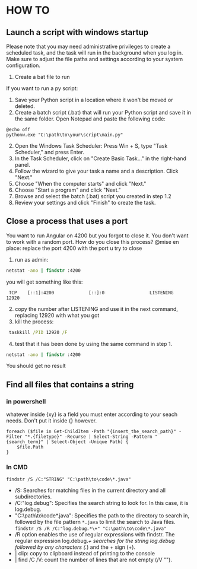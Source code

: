 # HOW TO

## Launch a script with windows startup
Please note that you may need administrative privileges to create a scheduled task, and the task will run in the background when you log in. Make sure to adjust the file paths and settings according to your system configuration.

1. Create a bat file to run

If you want to run a py script: 
1.  Save your Python script in a location where it won't be moved or deleted.
2. Create a batch script (.bat) that will run your Python script and save it in the same folder. Open Notepad and paste the following code:
```
@echo off
pythonw.exe "C:\path\to\your\script\main.py"
```
2. Open the Windows Task Scheduler:         Press Win + S, type "Task Scheduler," and press Enter.
3. In the Task Scheduler, click on "Create Basic Task..." in the right-hand panel.
4. Follow the wizard to give your task a name and a description. Click "Next."
4. Choose "When the computer starts" and click "Next."
5. Choose "Start a program" and click "Next."
6. Browse and select the batch (.bat) script you created in step 1.2
7. Review your settings and click "Finish" to create the task.



## Close a process that uses a port
You want to run Angular on 4200 but you forgot to close it. You don't want to work with a random port. How do you close this process?
@mise en place: replace the port 4200 with the port u try to close
1. run as admin:
```cmd
netstat -ano | findstr :4200
```
you will get something like this:   
```properties
 TCP    [::1]:4200             [::]:0                 LISTENING       12920
``` 
2. copy the number after LISTENING and use it in the next command, replacing 12920 with what you got
3. kill the process:
```cmd
 taskkill /PID 12920 /F
```

4. test that it has been done by using the same command in step 1. 
```cmd
netstat -ano | findstr :4200
```
You should get no result

## Find all files that contains a string
### in powershell
whatever inside {xy} is a field you must enter according to your seach needs. Don't put it inside {} however.
```
foreach ($file in Get-ChildItem -Path "{insert_the_search_path}" -Filter "*.{filetype}" -Recurse | Select-String -Pattern "{search_term}" | Select-Object -Unique Path) {
    $file.Path
}
```
### In CMD
`findstr /S /C:"STRING" "C:\path\to\code\*.java"`
+ /S: Searches for matching files in the current directory and all subdirectories.
+ /C:"log.debug": Specifies the search string to look for. In this case, it is log.debug.
+ "C:\path\to\code\*.java": Specifies the path to the directory to search in, followed by the file pattern `*.java` to limit the search to Java files.
`findstr /S /R /C:"log.debug.*\+" "C:\path\to\code\*.java"`
+ /R option enables the use of regular expressions with findstr. The regular expression log.debug.*\+ searches for the string log.debug followed by any characters (.*) and the + sign (\+).
+ | clip: copy to clipboard instead of printing to the console
+ | find /C /V: count the number of lines that are not empty (/V "").
